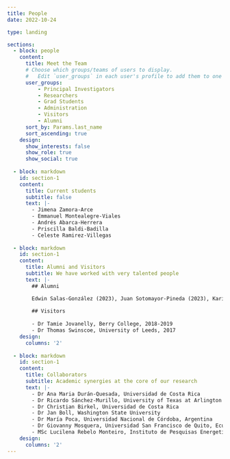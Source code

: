 ```yaml
---
title: People
date: 2022-10-24

type: landing

sections:
  - block: people
    content:
      title: Meet the Team
      # Choose which groups/teams of users to display.
      #   Edit `user_groups` in each user's profile to add them to one or more of these groups.
      user_groups:
          - Principal Investigators
          - Researchers
          - Grad Students
          - Administration
          - Visitors
          - Alumni
      sort_by: Params.last_name
      sort_ascending: true
    design:
      show_interests: false
      show_role: true
      show_social: true
      
  - block: markdown
    id: section-1
    content:
      title: Current students
      subtitle: false
      text: |-
        - Jimena Zamora-Arce
        - Emmanuel Montealegre-Viales
        - Andrés Abarca-Herrera
        - Priscilla Baldi-Badilla
        - Celeste Ramirez-Villegas
      
  - block: markdown
    id: section-1
    content:
      title: Alumni and Visitors
      subtitle: We have worked with very talented people
      text: |-
        ## Alumni

        Edwin Salas-González (2023), Juan Sotomayor-Pineda (2023), Karina Hernández-Ugalde (2022), Kelvin Arce-Villalobos (2020), Kevin Carballo-Chaves (2020), Kimberly Ledezma-Zamora (2017), Mario Villalobos-Forbes, Jessica Salas-Navarro, Irene Montero-Rodríguez, Ailyn Ramírez-Leiva, Luis Diego Espinach, Oscar Sáenz-Rosales, Leonardo Corrales-Salazar, Alejandra Castillo-Cordero (2013), Daniela Rojas-Cantillano (2012), & many more.
        
        ## Visitors
        
        - Dr Tamie Jovanelly, Berry College, 2018-2019
        - Dr Thomas Swinscoe, University of Leeds, 2017
    design:
      columns: '2'
      
  - block: markdown
    id: section-1
    content:
      title: Collaborators
      subtitle: Academic synergies at the core of our research
      text: |-
        - Dr Ana Maria Durán-Quesada, Universidad de Costa Rica
        - Dr Ricardo Sánchez-Murillo, University of Texas at Arlington
        - Dr Christian Birkel, Universidad de Costa Rica
        - Dr Jan Boll, Washington State University
        - Dr María Poca, Universidad Nacional de Córdoba, Argentina
        - Dr Giovanny Mosquera, Universidad San Francisco de Quito, Ecuador
        - MSc Lucilena Rebelo Monteiro, Instituto de Pesquisas Energeticas e Nucleares: Sao Paulo
    design:
      columns: '2'
---
```

